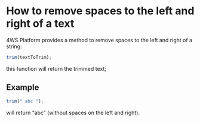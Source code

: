 # How to remove spaces to the left and right of a text

4WS.Platform provides a method to remove spaces to the left and right of a string:

```javascript
trim(textToTrim);
```

this function will return the trimmed text;

## Example

```javascript
trim(" abc ");
```

will return “abc” \(without spaces on the left and right\).

